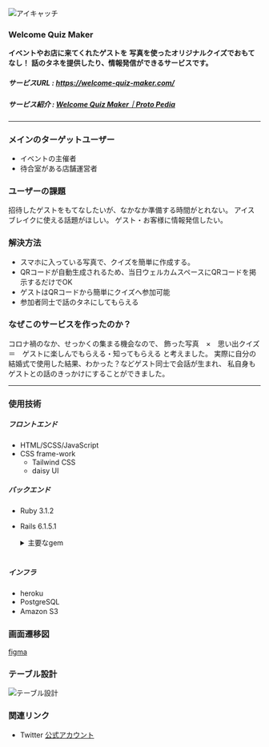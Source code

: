 ![アイキャッチ](https://user-images.githubusercontent.com/95392247/198525509-243cf545-5f68-49f0-addc-36df13b6812b.png)
### Welcome Quiz Maker
**イベントやお店に来てくれたゲストを**
**写真を使ったオリジナルクイズでおもてなし！**
**話のタネを提供したり、情報発信ができるサービスです。**
##### サービスURL : https://welcome-quiz-maker.com/
##### サービス紹介 : [Welcome Quiz Maker｜Proto Pedia](https://protopedia.net/prototype/3421)
---
### メインのターゲットユーザー
- イベントの主催者
- 待合室がある店舗運営者

### ユーザーの課題
招待したゲストをもてなしたいが、なかなか準備する時間がとれない。
アイスブレイクに使える話題がほしい。
ゲスト・お客様に情報発信したい。

### 解決方法
- スマホに入っている写真で、クイズを簡単に作成する。
- QRコードが自動生成されるため、当日ウェルカムスペースにQRコードを掲示するだけでOK
- ゲストはQRコードから簡単にクイズへ参加可能
- 参加者同士で話のタネにしてもらえる

### なぜこのサービスを作ったのか？
コロナ禍のなか、せっかくの集まる機会なので、
飾った写真　×　思い出クイズ　＝　ゲストに楽しんでもらえる・知ってもらえる
と考えました。
実際に自分の結婚式で使用した結果、わかった？などゲスト同士で会話が生まれ、
私自身もゲストとの話のきっかけにすることができました。

---
### 使用技術
##### フロントエンド
- HTML/SCSS/JavaScript
- CSS frame-work
  - Tailwind CSS
  - daisy UI

##### バックエンド
- Ruby 3.1.2
- Rails 6.1.5.1
  <details>
  <summary>主要なgem</summary>

  ・認証　→　[Sorcery](https://github.com/Sorcery/sorcery)
  ・認可　→　[Pundit](https://github.com/varvet/pundit)
  ・ファイルアップロード　→　[CarrierWave](https://github.com/carrierwaveuploader/carrierwave) / [Fog AWS](https://github.com/fog/fog-aws)
  ・ページネーション　→　[Pagy](https://github.com/ddnexus/pagy)
  </details>　
##### インフラ
- heroku
- PostgreSQL
- Amazon S3　

### 画面遷移図
[figma](https://www.figma.com/file/fQTXVJNUrQCDqXH4WXa2mL/%E8%B3%AA%E5%95%8F?node-id=0%3A1)

### テーブル設計
![テーブル設計](https://user-images.githubusercontent.com/95392247/198523873-5657582d-612c-445e-b045-ee2ea2508240.png)

### 関連リンク
- Twitter [公式アカウント](https://twitter.com/home)
